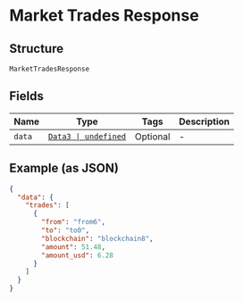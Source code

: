 
# Market Trades Response

## Structure

`MarketTradesResponse`

## Fields

| Name | Type | Tags | Description |
|  --- | --- | --- | --- |
| `data` | [`Data3 \| undefined`](../../doc/models/data-3.md) | Optional | - |

## Example (as JSON)

```json
{
  "data": {
    "trades": [
      {
        "from": "from6",
        "to": "to0",
        "blockchain": "blockchain8",
        "amount": 51.48,
        "amount_usd": 6.28
      }
    ]
  }
}
```

